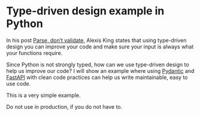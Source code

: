 # Type-driven design example in Python

In his post [Parse, don’t validate](ttps://lexi-lambda.github.io/blog/2019/11/05/parse-don-t-validate/),
Alexis King states that using type-driven design you can improve your code and make sure your input is always what your functions require.

Since Python is not strongly typed, how can we use type-driven design to help us improve our code?
I will show an example where using [Pydantic](https://pydantic-docs.helpmanual.io/) and [FastAPI](https://fastapi.tiangolo.com/) with clean code practices can help us write maintainable, easy to use code.

This is a very simple example.

Do not use in production, if you do not have to. 
